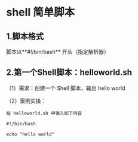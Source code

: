 # shell 简单脚本

## 1.脚本格式

脚本以**#!/bin/bash** 开头（指定解析器）

## 2.第一个Shell脚本：**helloworld.sh** 

（1）需求：创建一个 Shell 脚本，输出 hello world 

（2）案例实操： 

```
在 helloworld.sh 中输入如下内容 

#!/bin/bash 

echo "hello world"
```

